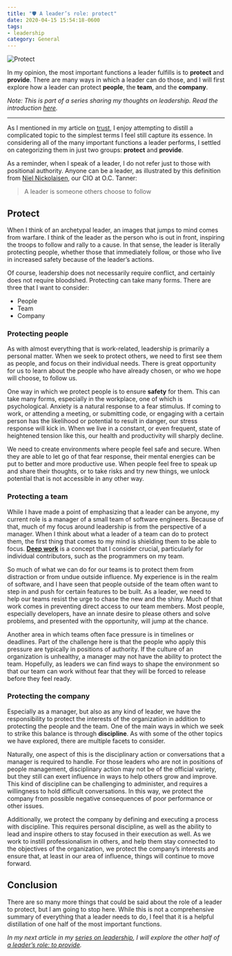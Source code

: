 ```yaml
---
title: "🛡 A leader’s role: protect"
date: 2020-04-15 15:54:18-0600
tags:
- leadership
category: General
---
```


![Protect](https://media.bennorris.org/images/bennorris/uploads/2020/6d71210781.jpg)

In my opinion, the most important functions a leader fulfills is to **protect** and **provide**. There are many ways in which a leader can do those, and I will first explore how a leader can protect **people**, the **team**, and the **company**.

*Note: This is part of a series sharing my thoughts on leadership. Read the introduction [here](https://www.bennorris.org/2020/04/13/thoughts-on-leadership).*

***

As I mentioned in my article on [trust](https://www.bennorris.org/2020/04/14/leading-through-trust), I enjoy attempting to distill a complicated topic to the simplest terms I feel still capture its essence. In considering all of the many important functions a leader performs, I settled on categorizing them in just two groups: **protect** and **provide**.

As a reminder, when I speak of a leader, I do not refer just to those with positional authority. Anyone can be a leader, as illustrated by this definition from [Niel Nickolaisen](https://www.linkedin.com/in/nielnickolaisen), our CIO at O.C. Tanner:

> A leader is someone others choose to follow

## Protect

When I think of an archetypal leader, an images that jumps to mind comes from warfare. I think of the leader as the person who is out in front, inspiring the troops to follow and rally to a cause. In that sense, the leader is literally protecting people, whether those that immediately follow, or those who live in increased safety because of the leader’s actions.

Of course, leadership does not necessarily require conflict, and certainly does not require bloodshed. Protecting can take many forms. There are three that I want to consider:

- People
- Team
- Company

### Protecting people

As with almost everything that is work-related, leadership is primarily a personal matter. When we seek to protect others, we need to first see them as people, and focus on their individual needs. There is great opportunity for us to learn about the people who have already chosen, or who we hope will choose, to follow us.

One way in which we protect people is to ensure **safety** for them. This can take many forms, especially in the workplace, one of which is psychological. Anxiety is a natural response to a fear stimulus. If coming to work, or attending a meeting, or submitting code, or engaging with a certain person has the likelihood or potential to result in danger, our stress response will kick in. When we live in a constant, or even frequent, state of heightened tension like this, our health and productivity will sharply decline.

We need to create environments where people feel safe and secure. When they are able to let go of that fear response, their mental energies can be put to better and more productive use. When people feel free to speak up and share their thoughts, or to take risks and try new things, we unlock potential that is not accessible in any other way.

### Protecting a team

While I have made a point of emphasizing that a leader can be anyone, my current role is a manager of a small team of software engineers. Because of that, much of my focus around leadership is from the perspective of a manager. When I think about what a leader of a team can do to protect them, the first thing that comes to my mind is shielding them to be able to focus. [**Deep work**](https://www.calnewport.com/books/deep-work/) is a concept that I consider crucial, particularly for individual contributors, such as the programmers on my team.

So much of what we can do for our teams is to protect them from distraction or from undue outside influence. My experience is in the realm of software, and I have seen that people outside of the team often want to step in and push for certain features to be built. As a leader, we need to help our teams resist the urge to chase the new and the shiny. Much of that work comes in preventing direct access to our team members. Most people, especially developers, have an innate desire to please others and solve problems, and presented with the opportunity, will jump at the chance.

Another area in which teams often face pressure is in timelines or deadlines. Part of the challenge here is that the people who apply this pressure are typically in positions of authority. If the culture of an organization is unhealthy, a manager may not have the ability to protect the team. Hopefully, as leaders we can find ways to shape the environment so that our team can work without fear that they will be forced to release before they feel ready.

### Protecting the company

Especially as a manager, but also as any kind of leader, we have the responsibility to protect the interests of the organization in addition to protecting the people and the team. One of the main ways in which we seek to strike this balance is through **discipline**. As with some of the other topics we have explored, there are multiple facets to consider.

Naturally, one aspect of this is the disciplinary action or conversations that a manager is required to handle. For those leaders who are not in positions of people management, disciplinary action may not be of the official variety, but they still can exert influence in ways to help others grow and improve. This kind of discipline can be challenging to administer, and requires a willingness to hold difficult conversations. In this way, we protect the company from possible negative consequences of poor performance or other issues.

Additionally, we protect the company by defining and executing a process with discipline. This requires personal discipline, as well as the ability to lead and inspire others to stay focused in their execution as well. As we work to instill professionalism in others, and help them stay connected to the objectives of the organization, we protect the company’s interests and ensure that, at least in our area of influence, things will continue to move forward.


## Conclusion

There are so many more things that could be said about the role of a leader to protect, but I am going to stop here. While this is not a comprehensive summary of everything that a leader needs to do, I feel that it is a helpful distillation of one half of the most important functions. 

_In my next article in my [series on leadership](https://www.bennorris.org/2020/04/13/thoughts-on-leadership), I will explore the other half of [a leader’s role: to provide](https://www.bennorris.org/2020/04/17/a-leaders-role-provide)._